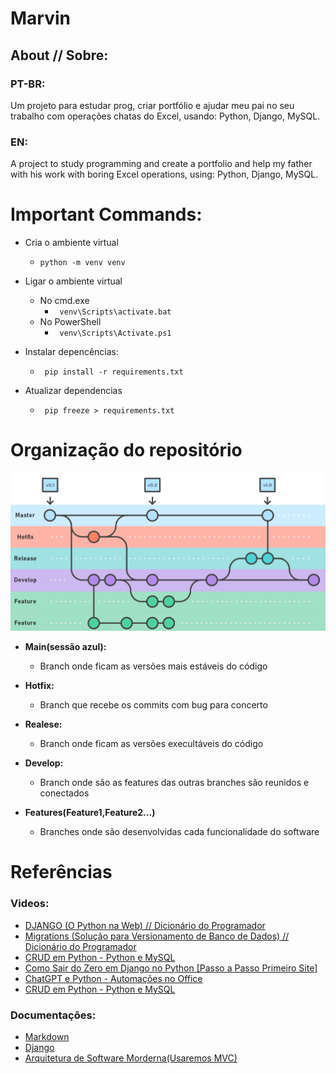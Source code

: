 # Marvin
## About // Sobre:
### PT-BR:
Um projeto para estudar prog, criar portfólio e ajudar meu pai no seu trabalho com operações chatas do Excel, usando: Python, Django, MySQL.
### EN:
A project to study programming and create a portfolio and help my father with his work with boring Excel operations, using: Python, Django, MySQL.


# Important Commands:

- Cria o ambiente virtual
    - ```python -m venv venv``` 

- Ligar o ambiente virtual

    - No cmd.exe
        - ``` venv\Scripts\activate.bat``` 
    - No PowerShell
        - ``` venv\Scripts\Activate.ps1``` 


- Instalar depencências:
    - ``` pip install -r requirements.txt``` 

- Atualizar dependencias
    - ``` pip freeze > requirements.txt``` 

# Organização do repositório
![GitFlow](/Docs/pasted_image_0.png)

- **Main(sessão azul):**
    - Branch onde ficam as versões mais estáveis do código

- **Hotfix:**
    - Branch que recebe os commits com bug para concerto
- **Realese:**
    - Branch onde ficam as versões execultáveis do código

- **Develop:**
    - Branch onde são as features das outras branches são reunidos e conectados

- **Features(Feature1,Feature2...)**
    - Branches onde são desenvolvidas cada funcionalidade do software

# Referências

### Videos:

- [DJANGO (O Python na Web) // Dicionário do Programador](https://youtu.be/ao8pCrRqKOs)
- [Migrations (Solução para Versionamento de Banco de Dados) // Dicionário do Programador](https://youtu.be/HRw1Dcxxu2k)
- [CRUD em Python - Python e MySQL](https://www.youtube.com/watch?v=_q3j25ACmQ4)
- [Como Sair do Zero em Django no Python [Passo a Passo Primeiro Site]](https://youtu.be/DNGI5aD9MJs)
- [ChatGPT e Python - Automações no Office](https://youtu.be/P2joSxyUyd4)
- [CRUD em Python - Python e MySQL](https://www.youtube.com/watch?v=_q3j25ACmQ4)

### Documentações:

- [Markdown](https://www.markdownguide.org/basic-syntax/)
- [Django](https://docs.djangoproject.com/en/4.2/)
- [Arquitetura de Software Morderna(Usaremos MVC)](https://engsoftmoderna.info/)
